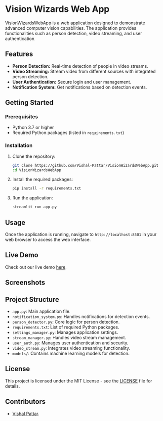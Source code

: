 # Vision Wizards Web App

VisionWizardsWebApp is a web application designed to demonstrate advanced computer vision capabilities. The application provides functionalities such as person detection, video streaming, and user authentication.

## Features

- **Person Detection:** Real-time detection of people in video streams.
- **Video Streaming:** Stream video from different sources with integrated person detection.
- **User Authentication:** Secure login and user management.
- **Notification System:** Get notifications based on detection events.

## Getting Started

### Prerequisites

- Python 3.7 or higher
- Required Python packages (listed in `requirements.txt`)

### Installation

1. Clone the repository:
    ```bash
    git clone https://github.com/Vishal-Pattar/VisionWizardsWebApp.git
    cd VisionWizardsWebApp
    ```

2. Install the required packages:
    ```bash
    pip install -r requirements.txt
    ```

3. Run the application:
    ```bash
    streamlit run app.py
    ```

## Usage

Once the application is running, navigate to `http://localhost:8501` in your web browser to access the web interface.

## Live Demo

Check out our live demo [here](#).

## Screenshots
<!--
### Home Page
![Home Page](screenshots/home_page.png)

### Person Detection
![Person Detection](screenshots/person_detection.png)

### User Authentication
![User Authentication](screenshots/user_authentication.png)
-->

## Project Structure

- `app.py`: Main application file.
- `notification_system.py`: Handles notifications for detection events.
- `person_detector.py`: Core logic for person detection.
- `requirements.txt`: List of required Python packages.
- `settings_manager.py`: Manages application settings.
- `stream_manager.py`: Handles video stream management.
- `user_auth.py`: Manages user authentication and security.
- `video_stream.py`: Integrates video streaming functionality.
- `models/`: Contains machine learning models for detection.

## License

This project is licensed under the MIT License - see the [LICENSE](LICENSE) file for details.

## Contributors
- [Vishal Pattar](https://github.com/Vishal-Pattar).
